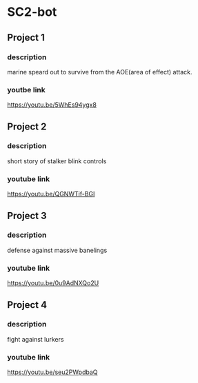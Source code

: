 # SC2-bot

## Project 1
### description
marine speard out to survive from the AOE(area of effect) attack.
### youtbe link
https://youtu.be/5WhEs94ygx8

## Project 2
### description
short story of stalker blink controls
### youtube link
https://youtu.be/QGNWTif-BGI

## Project 3
### description
defense against massive banelings
### youtube link
https://youtu.be/0u9AdNXQo2U

## Project 4
### description
fight against lurkers
### youtube link
https://youtu.be/seu2PWpdbaQ
